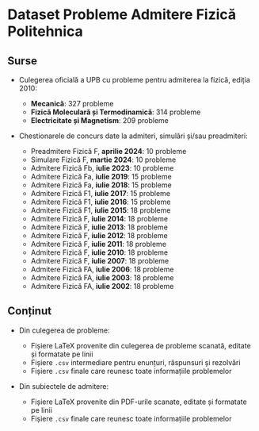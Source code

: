 # Dataset Probleme Admitere Fizică Politehnica

## Surse

- Culegerea oficială a UPB cu probleme pentru admiterea la fizică, ediția 2010:
    - **Mecanică**: 327 probleme
    - **Fizică Moleculară și Termodinamică**: 314 probleme
    - **Electricitate și Magnetism**: 209 probleme

- Chestionarele de concurs date la admiteri, simulări și/sau preadmiteri:
    - Preadmitere Fizică F, **aprilie 2024**: 10 probleme
    - Simulare Fizică F, **martie 2024**: 10 probleme
    - Admitere Fizică Fb, **iulie 2023**: 10 probleme
    - Admitere Fizică Fa, **iulie 2019**: 15 probleme
    - Admitere Fizică Fa, **iulie 2018**: 15 probleme
    - Admitere Fizică F1, **iulie 2017**: 15 probleme
    - Admitere Fizică F1, **iulie 2016**: 15 probleme
    - Admitere Fizică F1, **iulie 2015**: 18 probleme
    - Admitere Fizică F, **iulie 2014**: 18 probleme
    - Admitere Fizică F, **iulie 2013**: 18 probleme
    - Admitere Fizică F, **iulie 2012**: 18 probleme
    - Admitere Fizică F, **iulie 2011**: 18 probleme
    - Admitere Fizică F, **iulie 2010**: 18 probleme
    - Admitere Fizică F, **iulie 2007**: 18 probleme
    - Admitere Fizică FA, **iulie 2006**: 18 probleme
    - Admitere Fizică FA, **iulie 2003**: 18 probleme
    - Admitere Fizică FA, **iulie 2002**: 18 probleme

## Conținut

- Din culegerea de probleme:
    - Fișiere LaTeX provenite din culegerea de probleme scanată, editate și formatate pe linii
    - Fișiere `.csv` intermediare pentru enunțuri, răspunsuri și rezolvări
    - Fișiere `.csv` finale care reunesc toate informațiile problemelor

- Din subiectele de admitere:
    - Fișiere LaTeX provenite din PDF-urile scanate, editate și formatate pe linii
    - Fișiere `.csv` finale care reunesc toate informațiile problemelor